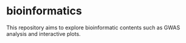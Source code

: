 # bioinformatics
This repository aims to explore bioinformatic contents such as GWAS analysis and interactive plots.

